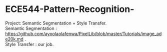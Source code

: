# ECE544-Pattern-Recognition-
Project: Semantic Segmentation + Style Transfer.        
Semantic Segmentation : https://github.com/ayoolaolafenwa/PixelLib/blob/master/Tutorials/image_ade20k.md .        
Style Transfer : our job.
